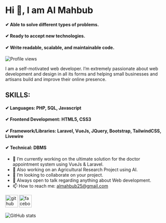 
# Hi 👋, I am Al Mahbub

#### ✔ Able to solve different types of problems.

#### ✔ Ready to accept new technologies.

#### ✔ Write readable, scalable, and maintainable code.


![Profile views](https://gpvc.arturio.dev/mahbubartisan) 

I am a self-motivated web developer. I’m extremely passionate about web development and design in all its forms and helping small businesses and artisans build and improve their online presence. 


## SKILLS:

#### ✔ Languages: PHP, SQL, Javascript

#### ✔ Frontend Development: HTML5, CSS3

#### ✔ Framework/Libraries: Laravel, VueJs, JQuery, Bootstrap, TailwindCSS, Livewire  

#### ✔ Technical: DBMS


- 🔭 I’m currently working on the ultimate solution for the doctor appointment system using VueJs & Laravel.
- 🌱 Also working on an Agricultural Research Project using AI.
- 👯 I’m looking to collaborate on your project. 
- 💬 Always open to talk regarding anything about Web development.
- 📫 How to reach me: almahbub25@gmail.com 


[<img src='https://cdn.jsdelivr.net/npm/simple-icons@3.0.1/icons/github.svg' alt='github' height='40'>](https://github.com/mahbubartisan)  [<img src='https://cdn.jsdelivr.net/npm/simple-icons@3.0.1/icons/facebook.svg' alt='facebook' height='40'>](https://www.facebook.com/mahbub.hossain.71066)  

![GitHub stats](https://github-readme-stats.vercel.app/api?username=mahbubartisan&show_icons=true)  

 
